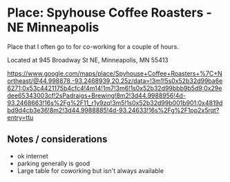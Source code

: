 # Place: Spyhouse Coffee Roasters - NE Minneapolis

Place that I often go to for co-working for a couple of hours.

Located at 945 Broadway St NE, Minneapolis, MN 55413

<https://www.google.com/maps/place/Spyhouse+Coffee+Roasters+%7C+Northeast/@44.998878,-93.2468939,20.25z/data=!3m1!5s0x52b32d99ba6e6271:0x53c4421175b4cfc4!4m14!1m7!3m6!1s0x52b32d99bbb9b5d9:0x29edee65343003cf!2sPadraigs+Brewing!8m2!3d44.9988956!4d-93.2468663!16s%2Fg%2F11_r1y9zq!3m5!1s0x52b32d99b001b901:0x4819dbd9d4cb3e36!8m2!3d44.9988885!4d-93.24633!16s%2Fg%2F1pp2x5rqt?entry=ttu>

## Notes / considerations

- ok internet
- parking generally is good
- Large table for coworking but isn't always available
